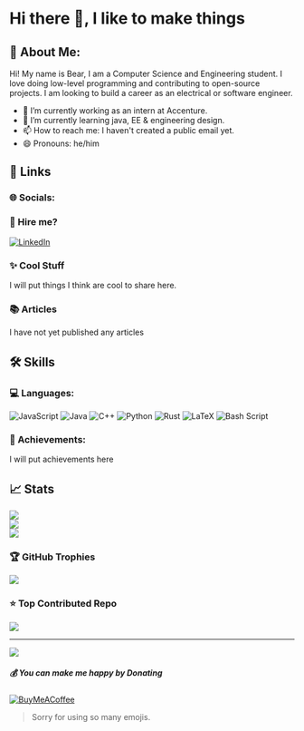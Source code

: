 # Hi there 👋, I like to make things

## 💫 About Me:
Hi! My name is Bear, I am a Computer Science and Engineering student. <!--add school once I get fully enrolled --> I love doing low-level programming and contributing to open-source projects. I am looking to build a career as an electrical or software engineer.
- 🔭 I’m currently working as an intern at Accenture.
- 🌱 I’m currently learning java, EE & engineering design.
- 📫 How to reach me: I haven't created a public email yet.
- 😄 Pronouns: he/him
<!-- - 👯 I’m looking to collaborate on any -->
<!-- 🤔 I’m looking for help with ...-->

## 🔗 Links
### 🌐 Socials:
### 💼 Hire me?
[![LinkedIn](https://img.shields.io/badge/LinkedIn-%230077B5.svg?logo=linkedin&logoColor=white)](https://linkedin.com/in/bear-blinschauer-52511227b) 
### ✨ Cool Stuff
I will put things I think are cool to share here.
### 📚 Articles
I have not yet published any articles

## 🛠️ Skills
### 💻 Languages:
![JavaScript](https://img.shields.io/badge/javascript-%23323330.svg?style=for-the-badge&logo=javascript&logoColor=%23F7DF1E) ![Java](https://img.shields.io/badge/java-%23ED8B00.svg?style=for-the-badge&logo=openjdk&logoColor=white) ![C++](https://img.shields.io/badge/c++-%2300599C.svg?style=for-the-badge&logo=c%2B%2B&logoColor=white) ![Python](https://img.shields.io/badge/python-3670A0?style=for-the-badge&logo=python&logoColor=ffdd54) ![Rust](https://img.shields.io/badge/rust-%23000000.svg?style=for-the-badge&logo=rust&logoColor=white) ![LaTeX](https://img.shields.io/badge/latex-%23008080.svg?style=for-the-badge&logo=latex&logoColor=white) ![Bash Script](https://img.shields.io/badge/bash_script-%23121011.svg?style=for-the-badge&logo=gnu-bash&logoColor=white)
### 🏅 Achievements:
I will put achievements here

## 📈 Stats
![](https://github-readme-stats.vercel.app/api?username=Beastr45&theme=dark&hide_border=false&include_all_commits=true&count_private=true)<br/>
![](https://github-readme-streak-stats.herokuapp.com/?user=Beastr45&theme=dark&hide_border=false)<br/>
![](https://github-readme-stats.vercel.app/api/top-langs/?username=Beastr45&theme=dark&hide_border=false&include_all_commits=true&count_private=true&layout=compact)
### 🏆 GitHub Trophies
![](https://github-profile-trophy.vercel.app/?username=Beastr45&theme=radical&no-frame=false&no-bg=true&margin-w=4)

### ⭐ Top Contributed Repo
![](https://github-contributor-stats.vercel.app/api?username=Beastr45&limit=5&theme=dark&combine_all_yearly_contributions=true)

---
[![](https://visitcount.itsvg.in/api?id=Beastr45&icon=0&color=0)](https://visitcount.itsvg.in)
##### 💰 You can make me happy by Donating
[![BuyMeACoffee](https://img.shields.io/badge/Buy%20Me%20a%20Coffee-ffdd00?style=for-the-badge&logo=buy-me-a-coffee&logoColor=black)](https://buymeacoffee.com/beastr45) 
<!-- Proudly adapted from GPRM ( https://gprm.itsvg.in ) -->
> Sorry for using so many emojis.
